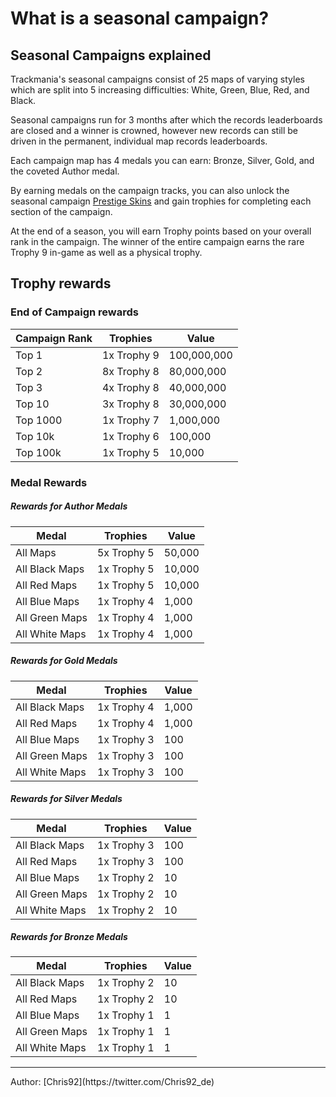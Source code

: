 # What is a seasonal campaign?

## Seasonal Campaigns explained

Trackmania's seasonal campaigns consist of 25 maps of varying styles which are split into 5 increasing difficulties: White, Green, Blue, Red, and Black.

Seasonal campaigns run for 3 months after which the records leaderboards are closed and a winner is crowned, however new records can still be driven in the permanent, individual map records leaderboards.

Each campaign map has 4 medals you can earn: Bronze, Silver, Gold, and the coveted Author medal.

By earning medals on the campaign tracks, you can also unlock the seasonal campaign [Prestige Skins](/create/garage/prestige-skins/) and gain trophies for completing each section of the campaign.

At the end of a season, you will earn Trophy points based on your overall rank in the campaign. The winner of the entire campaign earns the rare Trophy 9 in-game as well as a physical trophy.

## Trophy rewards

### End of Campaign rewards

| Campaign Rank | Trophies    | Value       |
| ------------- | ----------- | ----------- |
| Top 1         | 1x Trophy 9 | 100,000,000 |
| Top 2         | 8x Trophy 8 | 80,000,000  |
| Top 3         | 4x Trophy 8 | 40,000,000  |
| Top 10        | 3x Trophy 8 | 30,000,000  |
| Top 1000      | 1x Trophy 7 | 1,000,000   |
| Top 10k       | 1x Trophy 6 | 100,000     |
| Top 100k      | 1x Trophy 5 | 10,000      |

### Medal Rewards

##### Rewards for Author Medals

| Medal          | Trophies    | Value  |
| -------------- | ----------- | ------ |
| All Maps       | 5x Trophy 5 | 50,000 |
| All Black Maps | 1x Trophy 5 | 10,000 |
| All Red Maps   | 1x Trophy 5 | 10,000 |
| All Blue Maps  | 1x Trophy 4 | 1,000  |
| All Green Maps | 1x Trophy 4 | 1,000  |
| All White Maps | 1x Trophy 4 | 1,000  |

##### Rewards for Gold Medals

| Medal          | Trophies    | Value |
| -------------- | ----------- | ----- |
| All Black Maps | 1x Trophy 4 | 1,000 |
| All Red Maps   | 1x Trophy 4 | 1,000 |
| All Blue Maps  | 1x Trophy 3 | 100   |
| All Green Maps | 1x Trophy 3 | 100   |
| All White Maps | 1x Trophy 3 | 100   |

##### Rewards for Silver Medals

| Medal          | Trophies    | Value |
| -------------- | ----------- | ----- |
| All Black Maps | 1x Trophy 3 | 100   |
| All Red Maps   | 1x Trophy 3 | 100   |
| All Blue Maps  | 1x Trophy 2 | 10    |
| All Green Maps | 1x Trophy 2 | 10    |
| All White Maps | 1x Trophy 2 | 10    |

##### Rewards for Bronze Medals

| Medal          | Trophies    | Value |
| -------------- | ----------- | ----- |
| All Black Maps | 1x Trophy 2 | 10    |
| All Red Maps   | 1x Trophy 2 | 10    |
| All Blue Maps  | 1x Trophy 1 | 1     |
| All Green Maps | 1x Trophy 1 | 1     |
| All White Maps | 1x Trophy 1 | 1     |

<hr>
Author: [Chris92](https://twitter.com/Chris92_de)
